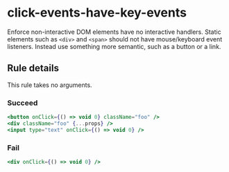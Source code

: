 # click-events-have-key-events

Enforce non-interactive DOM elements have no interactive handlers. Static elements such as `<div>` and `<span>` should not have mouse/keyboard event listeners. Instead use something more semantic, such as a button or a link.

## Rule details

This rule takes no arguments.

### Succeed
```jsx
<button onClick={() => void 0} className="foo" />
<div className="foo" {...props} />
<input type="text" onClick={() => void 0} />
```

### Fail
```jsx
<div onClick={() => void 0} />
```
